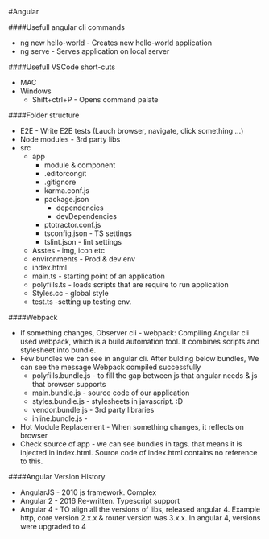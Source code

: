 #Angular

####Usefull angular cli commands 
+ ng new hello-world - Creates new hello-world application 
+ ng serve - Serves application on local server 

####Usefull VSCode short-cuts  
+ MAC
+ Windows
    + Shift+ctrl+P - Opens command palate 

####Folder structure  
+ E2E - Write E2E tests (Lauch browser, navigate, click something ...)
+ Node modules - 3rd party libs
+ src 
    + app 
        + module & component  
        + .editorcongit
        + .gitignore
        + karma.conf.js
        + package.json
            + dependencies
            + devDependencies 
        + ptotractor.conf.js
        + tsconfig.json - TS settings
        + tslint.json - lint settings    
    + Asstes - img, icon etc
    + environments - Prod & dev env
    + index.html
    + main.ts - starting point of an application 
    + polyfills.ts - loads scripts that are require to run application
    + Styles.cc - global style
    + test.ts -setting up testing env. 
    
    
####Webpack 
+ If something changes, Observer cli - webpack: Compiling  Angular cli used webpack, which is a build automation tool. It combines scripts and stylesheet into bundle.
+ Few bundles we can see in angular cli. After bulding below bundles, We can see the message Webpack compiled successfully 
    + polyfills.bundle.js - to fill the gap between js that angular needs & js that browser supports 
    + main.bundle.js - source code of our application 
    + styles.bundle.js - stylesheets in javascript. :D  
    + vendor.bundle.js - 3rd party libraries 
    + inline.bundle.js - 
+ Hot Module Replacement - When something changes, it reflects on browser 
+ Check source of app - we can see bundles in <script></script> tags. that means it is injected in index.html. Source code of index.html contains no reference to this. 
    
    
####Angular Version History 
+ AngularJS - 2010 js framework. Complex 
+ Angular 2 - 2016 Re-written. Typescript support
+ Angular 4 - TO align all the versions of libs, released angular 4. Example http, core version 2.x.x & router version was 3.x.x. In angular 4, versions were upgraded to 4